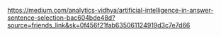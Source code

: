 https://medium.com/analytics-vidhya/artificial-intelligence-in-answer-sentence-selection-bac604bde48d?source=friends_link&sk=0f456f21fab635061124919d3c7e7d66
